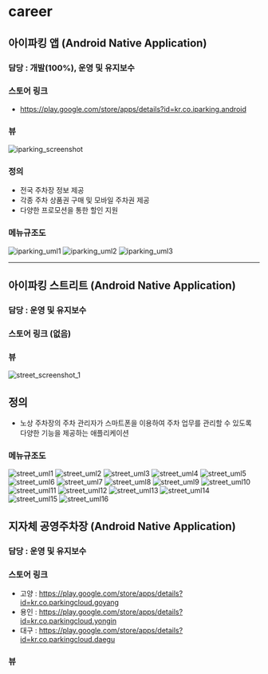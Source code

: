 # career
## 아이파킹 앱 (Android Native Application)
### 담당 : 개발(100%), 운영 및 유지보수
### 스토어 링크
- https://play.google.com/store/apps/details?id=kr.co.iparking.android
### 뷰
![iparking_screenshot](https://user-images.githubusercontent.com/72433232/100401681-84be6100-309d-11eb-8fc8-a244e4d1b2f0.png)
### 정의
- 전국 주차장 정보 제공
- 각종 주차 상품권 구매 및 모바일 주차권 제공
- 다양한 프로모션을 통한 할인 지원
### 메뉴규조도
![iparking_uml1](https://user-images.githubusercontent.com/72433232/100400921-53449600-309b-11eb-9a4d-44d87c29296b.png)
![iparking_uml2](https://user-images.githubusercontent.com/72433232/100400935-59d30d80-309b-11eb-9b0c-c4bde8fce4d4.png)
![iparking_uml3](https://user-images.githubusercontent.com/72433232/100400936-5b043a80-309b-11eb-803b-81e5ecd6c1a0.png)      
***
## 아이파킹 스트리트 (Android Native Application)
### 담당 : 운영 및 유지보수
### 스토어 링크 (없음)
### 뷰
![street_screenshot_1](https://user-images.githubusercontent.com/72433232/100558587-5be2d980-32f2-11eb-9ac5-6f358408a295.jpg)
## 정의
- 노상 주차장의 주차 관리자가 스마트폰을 이용하여 주차 업무를 관리할 수 있도록 다양한 기능을 제공하는 애플리케이션
### 메뉴규조도
![street_uml1](https://user-images.githubusercontent.com/72433232/100403784-26947c80-30a3-11eb-80b5-c2c5a2903ed3.png)
![street_uml2](https://user-images.githubusercontent.com/72433232/100403789-27c5a980-30a3-11eb-800b-84c6c8579d89.png)
![street_uml3](https://user-images.githubusercontent.com/72433232/100403791-27c5a980-30a3-11eb-86ad-31a69e22890e.png)
![street_uml4](https://user-images.githubusercontent.com/72433232/100403793-285e4000-30a3-11eb-9057-7dfe556f52fb.png)
![street_uml5](https://user-images.githubusercontent.com/72433232/100403796-285e4000-30a3-11eb-807b-70cc66a9f2b1.png)
![street_uml6](https://user-images.githubusercontent.com/72433232/100403797-28f6d680-30a3-11eb-9748-f7a74231d7c6.png)
![street_uml7](https://user-images.githubusercontent.com/72433232/100403798-28f6d680-30a3-11eb-8bb3-d51ab7c6d909.png)
![street_uml8](https://user-images.githubusercontent.com/72433232/100403799-2a280380-30a3-11eb-8dc1-8974075b4514.png)
![street_uml9](https://user-images.githubusercontent.com/72433232/100403800-2a280380-30a3-11eb-92e7-d228a8ed04d1.png)
![street_uml10](https://user-images.githubusercontent.com/72433232/100403801-2ac09a00-30a3-11eb-9a46-a1b155060062.png)
![street_uml11](https://user-images.githubusercontent.com/72433232/100403804-2ac09a00-30a3-11eb-9689-b9ecfd6c5f72.png)
![street_uml12](https://user-images.githubusercontent.com/72433232/100403806-2b593080-30a3-11eb-82d1-e3f537c87890.png)
![street_uml13](https://user-images.githubusercontent.com/72433232/100403807-2b593080-30a3-11eb-88a3-79004840a390.png)
![street_uml14](https://user-images.githubusercontent.com/72433232/100403808-2bf1c700-30a3-11eb-88cc-4c3882f0d51d.png)
![street_uml15](https://user-images.githubusercontent.com/72433232/100403809-2bf1c700-30a3-11eb-97fb-50326c4a67d3.png)
![street_uml16](https://user-images.githubusercontent.com/72433232/100403810-2c8a5d80-30a3-11eb-9c68-a2e68a184ab6.png)

## 지자체 공영주차장 (Android Native Application)
### 담당 : 운영 및 유지보수
### 스토어 링크
- 고양 : https://play.google.com/store/apps/details?id=kr.co.parkingcloud.goyang
- 용인 : https://play.google.com/store/apps/details?id=kr.co.parkingcloud.yongin
- 대구 : https://play.google.com/store/apps/details?id=kr.co.parkingcloud.daegu
### 뷰
